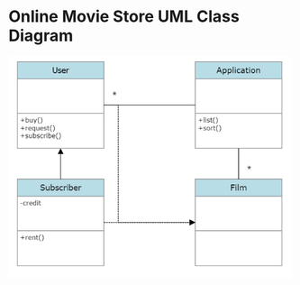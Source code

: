 # Online Movie Store UML Class Diagram
<div align="center">
<img src="project.png" width="auto">
</div>